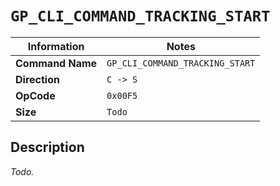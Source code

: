# `GP_CLI_COMMAND_TRACKING_START`

| Information               | Notes |
|---                        |---    |
| **Command Name**          | `GP_CLI_COMMAND_TRACKING_START` |
| **Direction**             | `C -> S` |
| **OpCode**                | `0x00F5` |
| **Size**                  | `Todo` |

## Description

_Todo._